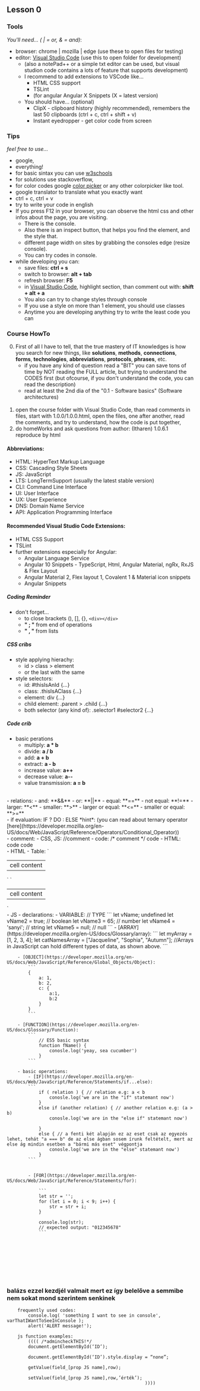 ## Lesson 0

### Tools
*You'll need... ( | = or, & = and)*:
- browser: chrome | mozilla | edge (use these to open files for testing)
- editor: [Visual Studio Code](https://code.visualstudio.com/Download) (use this to open folder for development)
    - (also a notePad++ or a simple txt editor can be used, but visual studion code contains a lots of feature that supports development)
	- I recommend to add extensions to VSCode like...
		- HTML CSS support
		- TSLint
		- (for angular Angular X Snippets (X = latest version)
	- You should have... (optional)
		- ClipX - clipboard history (highly recommended), remembers the last 50 clipboards (ctrl + c, ctrl + shift + v)
		- Instant eyedropper - get color code from screen

### Tips
*feel free to use...*
- google,
- everything!
- for basic sintax you can use [w3schools](https://www.w3schools.com/)
- for solutions use stackoverflow,
- for color codes google [color picker](https://chrome.google.com/webstore/detail/colorpick-eyedropper/ohcpnigalekghcmgcdcenkpelffpdolg) or any other colorpicker like tool.
- google translator to translate what you exactly want
- ctrl + c, ctrl + v
- try to write your code in english
- If you press F12 in your browser, you can observe the html css and other infos about the page, you are visiting.
    - There is the console.
	- Also there is an inspect button, that helps you find the element, and the style that.
	- different page width on sites by grabbing the consoles edge (resize console).
	- You can try codes in console.
- while developing you can:
	- save files: **ctrl + s**
	- switch to browser: **alt + tab**
	- refresh browser: **F5**
	- in [Visual Studio Code](https://code.visualstudio.com/Download), highlight section, than comment out with: 		**shift + alt + a**
    - You also can try to change styles through console
    - If you use a style on more than 1 element, you should use classes
    - Anytime you are developing anything try to write the least code you can


### Course HowTo

0. First of all I have to tell, that the true mastery of IT knowledges is how you search for new things, like **solutions**, **methods**, **connections**, **forms**, **technologies**, **abbreviations**, **protocols**, **phrases**, etc.
    - if you have any kind of question read a "BIT" you can save tons of time by NOT reading the FULL article, but trying to understand the CODES first (but ofcourse, if you don't understand the code, you can read the description)
    - read at least the 2nd dia of the "0.1 - Software basics" (Software architectures)
    <br>
1. open the course folder with Visual Studio Code, than read comments in files, start with 1.0.0/1.0.0.html,
   open the files, one after another, read the comments, and try to understand, how the code is put together,
   <br>
2. do homeWorks and ask questions from author: (Itharen)
   1.0.6.1 reproduce by html


#### Abbreviations:
- HTML: HyperText Markup Language
- CSS: Cascading Style Sheets
- JS: JavaScript
- LTS: LongTermSupport (usually the latest stable version)
- CLI: Command Line Interface
- UI: User Interface
- UX: User Experience
- DNS: Domain Name Service
- API: Application Programming Interface

#### Recommended Visual Studio Code Extensions:
- HTML CSS Support
- TSLint
- further extensions especially for Angular:
    - Angular Language Service
    - Angular 10 Snippets - TypeScript, Html, Angular Material, ngRx, RxJS & Flex Layout
    - Angular Material 2, Flex layout 1, Covalent 1 & Material icon snippets
    - Angular Snippets

##### Coding Reminder
- don't forget...
    - to close brackets (), [], {}, `<div></div>`
	- **" ; "** from end of operations
	- **" , "** from lists

##### CSS cribs
- style applying hierachy:
    - id > class > element
	- or the last with the same
- style selectors:
	- id: #thisIsAnId {...}
	- class: .thisIsAClass {...}
	- element: div {...}
	- child element: .parent > .child {...}
	- both selector (any kind of): .selector1 #selector2 {...}

##### Code crib
- basic perations
    - multiply:           **a * b**
    - divide:             **a / b**
    - add:                **a + b**
    - extract:            **a - b**
    - increase value:     **a++**
    - decrease value: 	  **a--**
    - value transmission: **a = b**
<br>
- relations:
    - and: **&&**
    - or: **||**
    - equal: **==**
    - not equal: **!=**
    - larger: **<**
    - smaller: **>**
    - larger or equal: **<=**
    - smaller or equal: **>=**
<br>
- if evaluation: IF ? DO : ELSE
    *hint*: (you can read about ternary operator [here](https://developer.mozilla.org/en-US/docs/Web/JavaScript/Reference/Operators/Conditional_Operator))
<br>
- comment:
    - CSS, JS: //comment
	- code: /* comment */ code
	- HTML: code <!-- comment --> code
<br>
- HTML
    - Table: `<table>
				<tr> <!-- row -->
					<td> cell content </td> <!-- cell -->
				</tr>
			</table>`
        `<table><tr><td> cell content </td></tr></table>`
<br>
- JS
	- declarations:
		- VARIABLE: // TYPE
		 ```
				let vName;  undefined
				let vName2 = true; // boolean
				let vName3 = 65;			// number
				let vName4 = 'sanyi';	// string
				let vName5 = null;		// null
		```
		- [ARRAY](https://developer.mozilla.org/en-US/docs/Glossary/array):
		```
			let myArray = [1, 2, 3, 4];
			let catNamesArray = ["Jacqueline", "Sophia", "Autumn"];
			//Arrays in JavaScript can hold different types of data, as shown above.
		```

		- [OBJECT](https://developer.mozilla.org/en-US/docs/Web/JavaScript/Reference/Global_Objects/Object):
			```
			{
				a: 1,
				b: 2,
				c: {
					a:1,
					b:2
				}
			}
			```

		- [FUNCTION](https://developer.mozilla.org/en-US/docs/Glossary/Function):
			```
				// ES5 basic syntax
				function fName() {
					conosle.log('yeay, sea cucumber')
				}
			```

		- basic operations:
			- [IF](https://developer.mozilla.org/en-US/docs/Web/JavaScript/Reference/Statements/if...else):
			```
				if ( relation ) { // relation e.g: a < b
					conosle.log('we are in the "if" statemant now')
				}
				else if (another relation) { // another relation e.g: (a > b)
					conosle.log('we are in the "else if" statemant now')

				}
				else { // a fenti két alapján ez az eset csak az egyezés lehet, tehát "a === b" de az else ágban sosem írunk feltételt, mert az else ág mindin esetben a "bármi más eset" végpontja
					conosle.log('we are in the "else" statemant now')
				}
			```


			- [FOR](https://developer.mozilla.org/en-US/docs/Web/JavaScript/Reference/Statements/for):

				```
				let str = '';
				for (let i = 0; i < 9; i++) {
					str = str + i;
				}

				console.log(str);
				// expected output: "012345678"
				```
<br>
<br>
<br>
<br>
<br>
<br>



### balázs ezzel kezdjél valmait mert ez így belelőve a semmibe nem sokat mond szerintem senkinek

		frequently used codes:
			console.log( 'something I want to see in console', varThatIWantToSeeInConsole );
			alert('ALERT message!');

		js function examples:
			(((( /*admincheckTHIS!*/
			document.getElementById(‘ID’);

			document.getElementById(‘ID’).style.display = “none”;

			getValue(field_[prop JS name],row);

			setValue(field_[prop JS name],row,’érték’);
														))))
